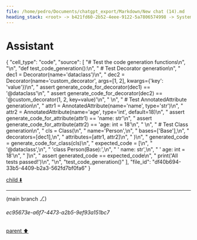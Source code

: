 ```yaml
---
file: /home/pedro/Documents/chatgpt_export/Markdown/New chat (14).md
heading_stack: <root> -> b421fd60-2b52-4eee-9122-5a7806574998 -> System -> 0e0de881-5a7b-4301-9643-ccff084a4ddf -> System -> aaa24362-c889-42c5-afec-aae36a2536d8 -> User -> 5e125b51-4948-41c1-bdf3-93b510bdb1af -> Assistant -> Ideal API Design -> Helper Classes -> Class -> Decorator -> AnnotatedAttribute -> BaseClass -> CodeBlock -> Recursive Code Generation -> Handling Indentation -> Example Implementation -> aaa2b636-9271-4157-9924-1a308fab5317 -> User -> 3c3b81e1-8cd2-4341-91c2-7b030a68f9a1 -> Assistant -> Leveraging Dataclasses -> aaa2a536-29ee-411d-9f01-afe2796f7425 -> User -> ad160486-5d4d-45c6-83bb-efd81a90f8a0 -> Assistant -> Leveraging Dataclasses -> Concerns for a Robust Implementation -> Patterns and Techniques to Borrow -> aaa2ec09-e316-4cbb-b846-830f33c67f26 -> User -> a5788519-835a-45b5-b51d-528548cac670 -> Assistant -> 61aee1c3-e68d-40ae-809a-afc5d1724485 -> Tool -> 762c81fb-e886-4720-99d8-96aa98924ec0 -> Assistant -> a144d99e-52e8-4fbe-a36c-44d0f6b900d5 -> Assistant -> 65b27eb5-58f3-4b78-8ed6-c8c5a63ee58b -> Tool -> fd21876b-41e9-488e-a016-1196a389464a -> Assistant -> aaa2cc47-c3e4-41dd-b91f-9362a6cdc798 -> User -> adafa997-35c7-4e33-a059-887b09c0a065 -> Assistant -> 99c4ae27-09c1-4daf-a555-984d41627cd8 -> Tool -> 3f5c52b8-9cd5-4e33-a2db-aaaaa7ae66ae -> Assistant -> 7b3671ef-bbee-4ece-b946-3ea76b1c42ab -> Tool -> 41eb0b88-68d3-4f18-ac08-7dd7cbc0f8ab -> Assistant -> aaa242ae-a7de-4212-826a-5a06552dea7d -> User -> 6ad68595-4acf-4c55-b440-675b26d544ea -> Assistant -> 7279eb99-ce1f-44d2-b97d-13fb2be34713 -> Tool -> 9fdb06ab-a47d-4ed5-af6e-6ee6403e882f -> Assistant -> d237f1fe-6157-47cf-a72d-efc52f906d3e -> Tool -> 630afad1-5e04-457f-85b2-c57cacfed9b5 -> Assistant -> ecddbe34-eb76-4039-947f-146b22cd0e58 -> Tool -> d83574cc-b31e-46a2-b2f1-096f97e7a0d9 -> Assistant -> aaa223ad-09ad-4ce7-b1e3-af8f44c309e3 -> User -> 839ca330-0499-4806-9c1f-aed269f7f0eb -> Assistant -> 24d9917e-f952-44a7-9f8d-df39b92ab387 -> Tool -> 50458fd2-0605-4051-8517-abd2174c186a -> Assistant -> aaa2c392-bbec-489e-bb8d-988e4be56d9e -> User -> 7e239652-e5a7-4dba-a063-61b565e869bc -> Assistant -> 825ded95-be9e-4b87-bdea-c3ef377fdc4d -> Tool -> b024130a-44b4-4517-894a-6dd2f6254945 -> Assistant
---
```

# Assistant

{
  "cell_type": "code",
  "source": [
    "# Test the code generation functions\n",
    "\n",
    "def test_code_generation():\n",
    "    # Test Decorator generation\n",
    "    dec1 = Decorator(name='dataclass')\n",
    "    dec2 = Decorator(name='custom_decorator', args=[1, 2], kwargs={'key': 'value'})\n",
    "    assert generate_code_for_decorator(dec1) == '@dataclass'\n",
    "    assert generate_code_for_decorator(dec2) == '@custom_decorator(1, 2, key=value)'\n",
    "    \n",
    "    # Test AnnotatedAttribute generation\n",
    "    attr1 = AnnotatedAttribute(name='name', type='str')\n",
    "    attr2 = AnnotatedAttribute(name='age', type='int', default=18)\n",
    "    assert generate_code_for_attribute(attr1) == 'name: str'\n",
    "    assert generate_code_for_attribute(attr2) == 'age: int = 18'\n",
    "    \n",
    "    # Test Class generation\n",
    "    cls = Class(\n",
    "        name='Person',\n",
    "        bases=['Base'],\n",
    "        decorators=[dec1],\n",
    "        attributes=[attr1, attr2]\n",
    "    )\n",
    "    generated_code = generate_code_for_class(cls)\n",
    "    expected_code = [\n",
    "        '@dataclass',\n",
    "        'class Person(Base):',\n",
    "        '    name: str',\n",
    "        '    age: int = 18'\n",
    "    ]\n",
    "    assert generated_code == expected_code\n",
    "    print('All tests passed!')\n",
    "\n",
    "test_code_generation()"
  ],
  "file_id": "df40b694-33b5-4409-b2a3-562fd7bf0fa6"
}

[child ⬇️](#ec95673e-a6f7-4473-a2b5-9ef93a151bc7)

---

(main branch ⎇)
###### ec95673e-a6f7-4473-a2b5-9ef93a151bc7
[parent ⬆️](#b024130a-44b4-4517-894a-6dd2f6254945)
